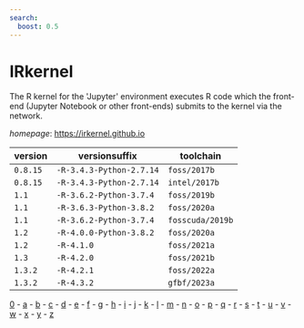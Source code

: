 ```yaml
---
search:
  boost: 0.5
---
```

# IRkernel

The R kernel for the 'Jupyter' environment executes R code   which the front-end (Jupyter Notebook or other front-ends) submits to the   kernel via the network.

*homepage*: <https://irkernel.github.io>

version | versionsuffix | toolchain
--------|---------------|----------
``0.8.15`` | ``-R-3.4.3-Python-2.7.14`` | ``foss/2017b``
``0.8.15`` | ``-R-3.4.3-Python-2.7.14`` | ``intel/2017b``
``1.1`` | ``-R-3.6.2-Python-3.7.4`` | ``foss/2019b``
``1.1`` | ``-R-3.6.3-Python-3.8.2`` | ``foss/2020a``
``1.1`` | ``-R-3.6.2-Python-3.7.4`` | ``fosscuda/2019b``
``1.2`` | ``-R-4.0.0-Python-3.8.2`` | ``foss/2020a``
``1.2`` | ``-R-4.1.0`` | ``foss/2021a``
``1.3`` | ``-R-4.2.0`` | ``foss/2021b``
``1.3.2`` | ``-R-4.2.1`` | ``foss/2022a``
``1.3.2`` | ``-R-4.3.2`` | ``gfbf/2023a``

[0](../0/index.md) - [a](../a/index.md) - [b](../b/index.md) - [c](../c/index.md) - [d](../d/index.md) - [e](../e/index.md) - [f](../f/index.md) - [g](../g/index.md) - [h](../h/index.md) - [i](../i/index.md) - [j](../j/index.md) - [k](../k/index.md) - [l](../l/index.md) - [m](../m/index.md) - [n](../n/index.md) - [o](../o/index.md) - [p](../p/index.md) - [q](../q/index.md) - [r](../r/index.md) - [s](../s/index.md) - [t](../t/index.md) - [u](../u/index.md) - [v](../v/index.md) - [w](../w/index.md) - [x](../x/index.md) - [y](../y/index.md) - [z](../z/index.md)


